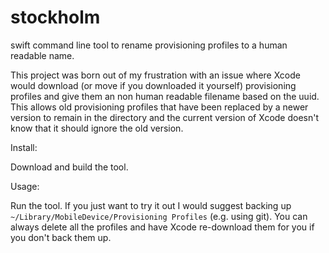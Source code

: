 # stockholm
swift command line tool to rename provisioning profiles to a human readable name.

This project was born out of my frustration with an issue where Xcode would download (or move if you downloaded it yourself) provisioning profiles and give them an non human readable filename based on the uuid.
This allows old provisioning profiles that have been replaced by a newer version to remain in the directory and the current version of Xcode doesn't know that it should ignore the old version.

Install:

Download and build the tool.

Usage:

Run the tool.  If you just want to try it out I would suggest backing up `~/Library/MobileDevice/Provisioning Profiles` (e.g. using git). You can always delete all the profiles and have Xcode re-download them for you if you don't back them up.
